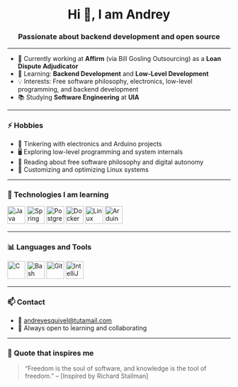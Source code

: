 <h1 align="center">Hi 👋, I am Andrey</h1>
<h3 align="center">Passionate about backend development and open source</h3>

---

- 🔭 Currently working at **Affirm** (via Bill Gosling Outsourcing) as a **Loan Dispute Adjudicator**
- 🌱 Learning: **Backend Development** and **Low-Level Development**
- 💡 Interests: Free software philosophy, electronics, low-level programming, and backend development
- 📚 Studying **Software Engineering** at **UIA**

---

### ⚡ Hobbies

- 🧰 Tinkering with electronics and Arduino projects  
- 🖥️ Exploring low-level programming and system internals  
- 📖 Reading about free software philosophy and digital autonomy  
- 🐧 Customizing and optimizing Linux systems  

---

### 🧰 Technologies I am learning

<p align="left">
  <img src="https://cdn.jsdelivr.net/gh/devicons/devicon/icons/java/java-original.svg" alt="Java" width="40" height="40"/>
  <img src="https://cdn.jsdelivr.net/gh/devicons/devicon/icons/spring/spring-original.svg" alt="Spring Boot" width="40" height="40"/>
  <img src="https://cdn.jsdelivr.net/gh/devicons/devicon/icons/postgresql/postgresql-original.svg" alt="PostgreSQL" width="40" height="40"/>
  <img src="https://cdn.jsdelivr.net/gh/devicons/devicon/icons/docker/docker-original.svg" alt="Docker" width="40" height="40"/>
  <img src="https://cdn.jsdelivr.net/gh/devicons/devicon/icons/linux/linux-original.svg" alt="Linux" width="40" height="40"/>
  <img src="https://cdn.jsdelivr.net/gh/devicons/devicon/icons/arduino/arduino-original.svg" alt="Arduino" width="40" height="40"/>
</p>

---

### 📊 Languages and Tools

<p align="left">
  <img src="https://cdn.jsdelivr.net/gh/devicons/devicon/icons/c/c-original.svg" alt="C" width="40" height="40"/>
  <img src="https://cdn.jsdelivr.net/gh/devicons/devicon/icons/bash/bash-original.svg" alt="Bash" width="40" height="40"/>
  <img src="https://cdn.jsdelivr.net/gh/devicons/devicon/icons/git/git-original.svg" alt="Git" width="40" height="40"/>
  <img src="https://cdn.jsdelivr.net/gh/devicons/devicon/icons/intellij/intellij-original.svg" alt="IntelliJ" width="40" height="40"/>
</p>

---

### 📫 Contact

- 📧 andreyesquivel@tutamail.com  
- 🧠 Always open to learning and collaborating  

---

### 🚀 Quote that inspires me
> “Freedom is the soul of software, and knowledge is the tool of freedom.” – [Inspired by Richard Stallman]
